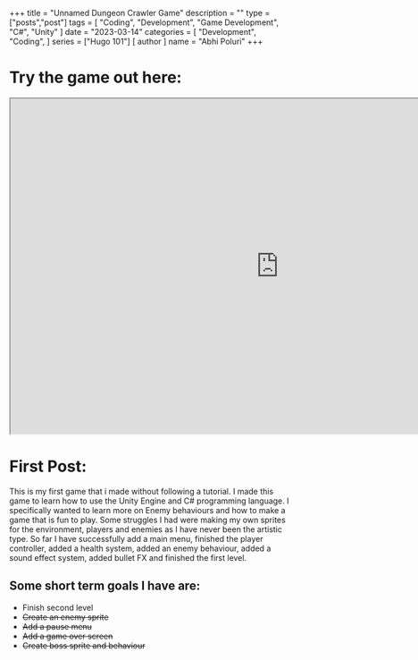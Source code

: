 +++
title = "Unnamed Dungeon Crawler Game"
description = ""
type = ["posts","post"]
tags = [
    "Coding", 
    "Development", 
    "Game Development", 
    "C#", 
    "Unity"
]
date = "2023-03-14"
categories = [
    "Development",
    "Coding",
]
series = ["Hugo 101"]
[ author ]
  name = "Abhi Poluri"
+++

# Try the game out here:

<iframe src="https://i.simmer.io/@AbhiPoluri/dungeon-game" style="width:960px;height:600px"></iframe>

# First Post:

This is my first game that i made without following a tutorial. I made this game to learn how to use the Unity Engine and C# programming language. I specifically wanted to learn more on Enemy behaviours and how to make a game that is fun to play. Some struggles I had were making my own sprites for the environment, players and enemies as I have never been the artistic type. So far I have successfully add a main menu, finished the player controller, added a health system, added an enemy behaviour, added a sound effect system, added bullet FX and finished the first level.

## Some short term goals I have are:

<ul>
<li>Finish second level</li>
<li><s>Create an enemy sprite</s></li>
<li><s>Add a pause menu</s></li>
<li><s>Add a game over screen</s></li>
<li><s>Create boss sprite and behaviour</s></li>
</ul>

